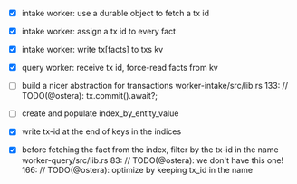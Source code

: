 - [x] intake worker: use a durable object to fetch a tx id 
- [x] intake worker: assign a tx id to every fact
- [x] intake worker: write tx[facts] to txs kv 
- [x] query worker: receive tx id, force-read facts from kv


- [ ] build a nicer abstraction for transactions
worker-intake/src/lib.rs
133:                                            // TODO(@ostera): tx.commit().await?;

- [ ] create and populate index_by_entity_value
- [x] write tx-id at the end of keys in the indices 
- [x] before fetching the fact from the index, filter by the tx-id in the name
worker-query/src/lib.rs
83:                    // TODO(@ostera): we don't have this one!
166:            // TODO(@ostera): optimize by keeping tx_id in the name
